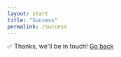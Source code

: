 ```yaml
---
layout: start
title: "Success"
permalink: /success
---
```


<div class="mail-form">
    <span>✅ Thanks, we'll be in touch! <a href="/">Go back</a></span>
</div>